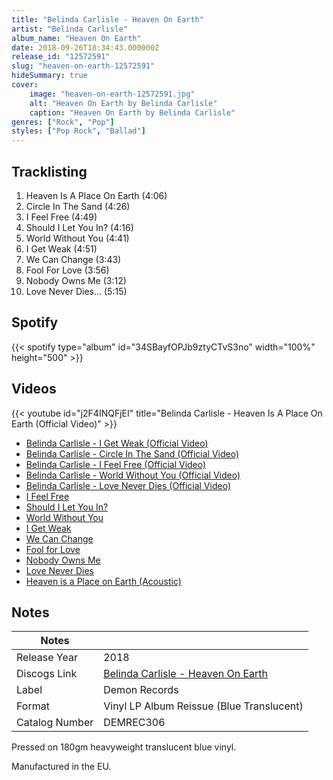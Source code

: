 ```yaml
---
title: "Belinda Carlisle - Heaven On Earth"
artist: "Belinda Carlisle"
album_name: "Heaven On Earth"
date: 2018-09-26T18:34:43.000000Z
release_id: "12572591"
slug: "heaven-on-earth-12572591"
hideSummary: true
cover:
    image: "heaven-on-earth-12572591.jpg"
    alt: "Heaven On Earth by Belinda Carlisle"
    caption: "Heaven On Earth by Belinda Carlisle"
genres: ["Rock", "Pop"]
styles: ["Pop Rock", "Ballad"]
---
```


## Tracklisting
1. Heaven Is A Place On Earth (4:06)
2. Circle In The Sand (4:26)
3. I Feel Free (4:49)
4. Should I Let You In? (4:16)
5. World Without You (4:41)
6. I Get Weak (4:51)
7. We Can Change (3:43)
8. Fool For Love (3:56)
9. Nobody Owns Me (3:12)
10. Love Never Dies... (5:15)


## Spotify
{{< spotify type="album" id="34SBayfOPJb9ztyCTvS3no" width="100%" height="500" >}}



## Videos
{{< youtube id="j2F4INQFjEI" title="Belinda Carlisle - Heaven Is A Place On Earth (Official Video)" >}}
- [Belinda Carlisle - I Get Weak (Official Video)](https://www.youtube.com/watch?v=sdTaPrs3fYE)
- [Belinda Carlisle - Circle In The Sand (Official Video)](https://www.youtube.com/watch?v=hgpXSoWBAVA)
- [Belinda Carlisle - I Feel Free (Official Video)](https://www.youtube.com/watch?v=Z9T7rbO00hI)
- [Belinda Carlisle - World Without You (Official Video)](https://www.youtube.com/watch?v=lb2lgh2NhVA)
- [Belinda Carlisle - Love Never Dies (Official Video)](https://www.youtube.com/watch?v=GhOj0B5Pvgs)
- [I Feel Free](https://www.youtube.com/watch?v=jjNgO4v8HW4)
- [Should I Let You In?](https://www.youtube.com/watch?v=0-BxVxwBINM)
- [World Without You](https://www.youtube.com/watch?v=YyTfnf5jD_8)
- [I Get Weak](https://www.youtube.com/watch?v=6O5JLllaMW0)
- [We Can Change](https://www.youtube.com/watch?v=GPN6xhSw-Pw)
- [Fool for Love](https://www.youtube.com/watch?v=lgiLr1q257o)
- [Nobody Owns Me](https://www.youtube.com/watch?v=cizmZPd2mfo)
- [Love Never Dies](https://www.youtube.com/watch?v=ivOXrlFOeEs)
- [Heaven is a Place on Earth (Acoustic)](https://www.youtube.com/watch?v=-Gbnyvq66Hk)

## Notes
| Notes          |             |
| ---------------| ----------- |
| Release Year   | 2018 |
| Discogs Link   | [Belinda Carlisle - Heaven On Earth](https://www.discogs.com/release/12572591-Belinda-Carlisle-Heaven-On-Earth) |
| Label          | Demon Records |
| Format         | Vinyl LP Album Reissue (Blue Translucent) |
| Catalog Number | DEMREC306 |

Pressed on 180gm heavyweight translucent blue vinyl.

Manufactured in the EU.
